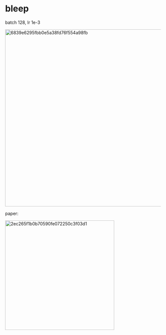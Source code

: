 # bleep
batch 128, lr 1e-3


<img width="571" alt="6839e6295fbb0e5a38fd76f554a98fb" src="https://github.com/user-attachments/assets/0abd10b0-cafe-4b49-bfff-f57ac912a614">

paper: 

<img width="353" alt="2ec265f1b0b70590fe072250c3f03d1" src="https://github.com/user-attachments/assets/29978db3-cdc3-476e-a613-61ce8bb8dffc">
